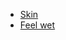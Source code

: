  - [Skin](https://theconversation.com/its-not-easy-to-give-a-robot-a-sense-of-touch-118111)
 - [Feel wet](https://www.sciencedaily.com/releases/2014/10/141001133416.htm)
